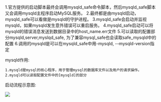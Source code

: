 1.官方提供的启动脚本最终会调用mysqld_safe命令脚本，然后mysqld_safe脚本又会调用mysqld主程序启动MySQL服务。
2.最终都是由mysqld启动，mysqld_safe可以看做是mysqld的守护进程。
3.mysqld_safe会启动并监视mysqld，如果mysqld发生意外错误可以重启服务。
4.mysqld_safe启动可以将mysqld的错误消息发送到数据目录中的host_name.err文件
5.可以读取的配置部分mysqld,server,myslqd_safe, 为了兼容mysql_safe也会读取safe_mysqld中的配置
6.调用的mysqld是可以在mysqld_safe中用-mysqld, --mysqld-version指定

mysqld作用:

```
1.mysqld是mysql的核心程序，用于管理mysql的数据库文件以及用户的请求操作。
2.mysqld可以读取配置文件中的[mysqld]的部分
```

启动流程示意图:

![](https://cdn.nlark.com/yuque/0/2024/webp/830385/1717331731295-cd4cf4d8-3c02-4fe2-8317-017a0896681d.webp?x-oss-process=image%2Fwatermark%2Ctype_d3F5LW1pY3JvaGVp%2Csize_43%2Ctext_6Lev6aOe5a2m5Z-O%2Ccolor_FFFFFF%2Cshadow_50%2Ct_80%2Cg_se%2Cx_10%2Cy_10)
